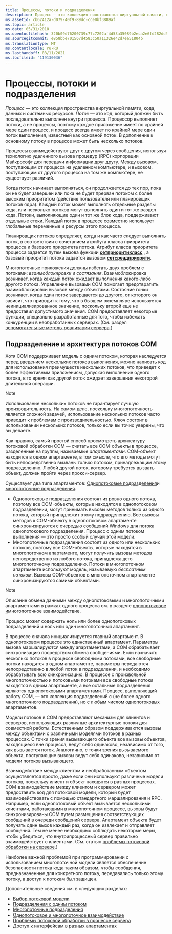 ```yaml
---
title: Процессы, потоки и подразделения
description: Процесс — это коллекция пространства виртуальной памяти, кода, данных и системных ресурсов.
ms.assetid: cb62412a-d079-40f9-89dc-cce0bf3889af
ms.topic: article
ms.date: 05/31/2018
ms.openlocfilehash: 320b09d76200739c77c7202af4d53a35089b2eca2e6fd282dd507f048aa7a10b
ms.sourcegitcommit: e858bbe701567d4583c50a11326e42d7ea51804b
ms.translationtype: MT
ms.contentlocale: ru-RU
ms.lasthandoff: 08/11/2021
ms.locfileid: "119130036"
---
```

# <a name="processes-threads-and-apartments"></a>Процессы, потоки и подразделения

*Процесс* — это коллекция пространства виртуальной памяти, кода, данных и системных ресурсов. *Поток* — это код, который должен быть последовательно выполнен внутри процесса. Процессор выполняет потоки, а не процессы, поэтому каждое приложение имеет по крайней мере один процесс, и процесс всегда имеет по крайней мере один поток выполнения, известный как основной поток. В дополнение к основному потоку в процессе может быть несколько потоков.

Процессы взаимодействуют друг с другом через сообщения, используя технологию удаленного вызова процедур (RPC) корпорации Майкрософт для передачи информации друг другу. Между вызовом, поступающим от процесса на удаленном компьютере, и вызовом, поступающим от другого процесса на том же компьютере, не существует различий.

Когда поток начинает выполняться, он продолжается до тех пор, пока он не будет завершен или пока не будет прерван потоком с более высоким приоритетом (действие пользователя или планировщик потоков ядра). Каждый поток может выполнять отдельные разделы кода, или несколько потоков могут выполнять один и тот же раздел кода. Потоки, выполняющие один и тот же блок кода, поддерживают отдельные стеки. Каждый поток в процессе совместно использует глобальные переменные и ресурсы этого процесса.

Планировщик потоков определяет, когда и как часто следует выполнять поток, в соответствии с сочетанием атрибута класса приоритета процесса и базового приоритета потока. Атрибут класса приоритета процесса задается путем вызова функции [**сетприоритикласс**](/windows/desktop/api/processthreadsapi/nf-processthreadsapi-setpriorityclass) , а базовый приоритет потока задается вызовом [**сетсреадприорити**](/windows/desktop/api/processthreadsapi/nf-processthreadsapi-setthreadpriority).

Многопоточные приложения должны избегать двух проблем с потоками: *взаимоблокировки* и *состязания*. Взаимоблокировка возникает, когда каждый поток ожидает выполнения какого-либо другого потока. Управление вызовами COM помогает предотвратить взаимоблокировки вызовов между объектами. Состояние гонки возникает, когда один поток завершается до другого, от которого он зависит, что приводит к тому, что в бывшем экземпляре используется неинициализированное значение, поскольку второй еще не предоставил допустимого значения. COM предоставляет некоторые функции, специально разработанные для того, чтобы избежать конкуренции в необработанных серверах. (См. раздел [вспомогательные методы реализации сервера](out-of-process-server-implementation-helpers.md).)

## <a name="the-apartment-and-the-com-threading-architecture"></a>Подразделение и архитектура потоков COM

Хотя COM поддерживает модель с одним потоком, которая наследуется перед введением нескольких потоков выполнения, можно написать код для использования преимуществ нескольких потоков, что приведет к более эффективным приложениям, допуская выполнение одного потока, в то время как другой поток ожидает завершения некоторой длительной операции.

> [!Note]  
> Использование нескольких потоков не гарантирует лучшую производительность. На самом деле, поскольку многопоточность является сложной задачей, использование нескольких потоков часто приводит к проблемам с производительностью. Ключ состоит в использовании нескольких потоков, только если вы точно уверены, что вы делаете.

 

Как правило, самый простой способ просмотреть архитектуру потоковой обработки COM — считать все COM-объекты в процессе, разделенные на группы, называемые *апартаментами*. COM-объект находится в одном апартаменте, в том смысле, что его методы могут быть непосредственно вызваны только потоком, принадлежащим этому подразделению. Любой другой поток, которому требуется вызвать объект, должен пройти через прокси-сервер.

Существует два типа апартаментов: [Однопотоковые подразделения](single-threaded-apartments.md)и [многопоточные подразделения](multithreaded-apartments.md).

-   Однопотоковые подразделения состоят из ровно одного потока, поэтому все COM-объекты, которые находятся в однопотоковом подразделении, могут принимать вызовы методов только из одного потока, который принадлежит этому подразделению. Все вызовы методов к COM-объекту в однопотоковом апартаменте синхронизируются с очередью сообщений Windows для потока однопотокового подразделения. Процесс с одним потоком выполнения — это просто особый случай этой модели.
-   Многопоточные подразделения состоят из одного или нескольких потоков, поэтому все COM-объекты, которые находятся в многопоточном апартаменте, могут получить вызовы методов непосредственно из любого потока, принадлежащего многопоточному подразделению. Потоки в многопоточном апартаменте используют модель, называемую *бесплатным потоком*. Вызовы COM-объектов в многопоточном апартаменте синхронизируются самими объектами.

> [!Note]  
> Описание обмена данными между однопотоковыми и многопоточными апартаментами в рамках одного процесса см. в разделе [однопотоковое и](single-threaded-and-multithreaded-communication.md)многопоточное взаимодействие.

 

Процесс может содержать ноль или более однопотоковых подразделений и ноль или один многопоточный апартамент.

В процессе сначала инициализируется главный апартамент. В однопотоковом процессе это единственный апартамент. Параметры вызова маршалируются между апартаментами, а COM обрабатывает синхронизацию посредством обмена сообщениями. Если назначить несколько потоков в процессе свободными потоками, все свободные потоки находятся в одном апартаменте, параметры передаются непосредственно в любой поток в подразделении, и необходимо обрабатывать всю синхронизацию. В процессе с произвольной многопоточностью и потоковыми потоками все свободные потоки находятся в одном апартаменте, а все остальные подразделения являются однопотоковыми апартаментами. Процесс, выполняющий работу COM, — это коллекция подразделений с (не более одного многопоточного подразделения), но с любым числом однопотоковых апартаментов.

Модели потоков в COM предоставляют механизм для клиентов и серверов, использующих различные архитектурные потоки для совместной работы. Естественным образом поддерживаются вызовы между объектами с различными моделями потоков в разных процессах. С точки зрения вызывающего объекта все вызовы объектов, находящиеся вне процесса, ведут себя одинаково, независимо от того, как вызывается поток. Аналогично, с точки зрения вызываемого объекта, поступающие вызовы ведут себя одинаково, независимо от модели потоков вызывающего.

Взаимодействие между клиентом и необработанным объектом осуществляется просто, даже если они используют различные модели потоков, поскольку клиент и объект находятся в разных процессах. COM-взаимодействие между клиентом и сервером может предоставить код для потоковой модели, который будет взаимодействовать с помощью стандартного маршалирования и RPC. Например, если однопотоковый объект вызывается несколькими клиентами, работающими в многопоточном процессе, вызовы будут синхронизированы COM путем размещения соответствующих сообщений в очереди сообщений сервера. Апартамент объекта будет получать один вызов каждый раз, когда он извлекает и отправляет сообщения. Тем не менее необходимо соблюдать некоторые меры, чтобы убедиться, что внутрипроцессный сервер правильно взаимодействует с клиентами. (См. статью [проблемы потоковой обработки на сервере](in-process-server-threading-issues.md).)

Наиболее важной проблемой при программировании с использованием многопоточной модели является обеспечение безопасности потока кода таким образом, чтобы сообщения, предназначенные для конкретного потока, передавались только этому потоку, а доступ к потокам был защищен.

Дополнительные сведения см. в следующих разделах:

-   [Выбор потоковой модели](choosing-the-threading-model.md)
-   [Подразделения с одним потоком](single-threaded-apartments.md)
-   [Многопоточные подразделения](multithreaded-apartments.md)
-   [Однопотоковое и многопоточное взаимодействие](single-threaded-and-multithreaded-communication.md)
-   [Проблемы потоковой обработки в процессе сервера](in-process-server-threading-issues.md)
-   [Доступ к интерфейсам в разных апартаментах](accessing-interfaces-across-apartments.md)

 

 